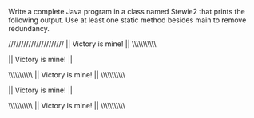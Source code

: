 Write a complete Java program in a class named Stewie2 that prints the following output. Use at least one static method besides main to remove redundancy.

//////////////////////
|| Victory is mine! ||
\\\\\\\\\\\\\\\\\\\\\\

|| Victory is mine! ||

\\\\\\\\\\\\\\\\\\\\\\
|| Victory is mine! ||
\\\\\\\\\\\\\\\\\\\\\\

|| Victory is mine! ||

\\\\\\\\\\\\\\\\\\\\\\
|| Victory is mine! ||
\\\\\\\\\\\\\\\\\\\\\\